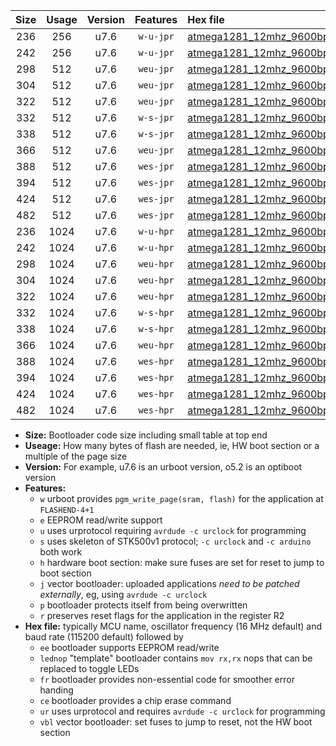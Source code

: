 |Size|Usage|Version|Features|Hex file|
|:-:|:-:|:-:|:-:|:--|
|236|256|u7.6|`w-u-jpr`|[atmega1281_12mhz_9600bps_ur_vbl.hex](https://raw.githubusercontent.com/stefanrueger/urboot/main/bootloaders/atmega1281/fcpu_12mhz/9600_bps/atmega1281_12mhz_9600bps_ur_vbl.hex)|
|242|256|u7.6|`w-u-jpr`|[atmega1281_12mhz_9600bps_lednop_ur_vbl.hex](https://raw.githubusercontent.com/stefanrueger/urboot/main/bootloaders/atmega1281/fcpu_12mhz/9600_bps/atmega1281_12mhz_9600bps_lednop_ur_vbl.hex)|
|298|512|u7.6|`weu-jpr`|[atmega1281_12mhz_9600bps_ee_ur_vbl.hex](https://raw.githubusercontent.com/stefanrueger/urboot/main/bootloaders/atmega1281/fcpu_12mhz/9600_bps/atmega1281_12mhz_9600bps_ee_ur_vbl.hex)|
|304|512|u7.6|`weu-jpr`|[atmega1281_12mhz_9600bps_ee_lednop_ur_vbl.hex](https://raw.githubusercontent.com/stefanrueger/urboot/main/bootloaders/atmega1281/fcpu_12mhz/9600_bps/atmega1281_12mhz_9600bps_ee_lednop_ur_vbl.hex)|
|322|512|u7.6|`weu-jpr`|[atmega1281_12mhz_9600bps_ee_lednop_fr_ur_vbl.hex](https://raw.githubusercontent.com/stefanrueger/urboot/main/bootloaders/atmega1281/fcpu_12mhz/9600_bps/atmega1281_12mhz_9600bps_ee_lednop_fr_ur_vbl.hex)|
|332|512|u7.6|`w-s-jpr`|[atmega1281_12mhz_9600bps_vbl.hex](https://raw.githubusercontent.com/stefanrueger/urboot/main/bootloaders/atmega1281/fcpu_12mhz/9600_bps/atmega1281_12mhz_9600bps_vbl.hex)|
|338|512|u7.6|`w-s-jpr`|[atmega1281_12mhz_9600bps_lednop_vbl.hex](https://raw.githubusercontent.com/stefanrueger/urboot/main/bootloaders/atmega1281/fcpu_12mhz/9600_bps/atmega1281_12mhz_9600bps_lednop_vbl.hex)|
|366|512|u7.6|`weu-jpr`|[atmega1281_12mhz_9600bps_ee_lednop_fr_ce_ur_vbl.hex](https://raw.githubusercontent.com/stefanrueger/urboot/main/bootloaders/atmega1281/fcpu_12mhz/9600_bps/atmega1281_12mhz_9600bps_ee_lednop_fr_ce_ur_vbl.hex)|
|388|512|u7.6|`wes-jpr`|[atmega1281_12mhz_9600bps_ee_vbl.hex](https://raw.githubusercontent.com/stefanrueger/urboot/main/bootloaders/atmega1281/fcpu_12mhz/9600_bps/atmega1281_12mhz_9600bps_ee_vbl.hex)|
|394|512|u7.6|`wes-jpr`|[atmega1281_12mhz_9600bps_ee_lednop_vbl.hex](https://raw.githubusercontent.com/stefanrueger/urboot/main/bootloaders/atmega1281/fcpu_12mhz/9600_bps/atmega1281_12mhz_9600bps_ee_lednop_vbl.hex)|
|424|512|u7.6|`wes-jpr`|[atmega1281_12mhz_9600bps_ee_lednop_fr_vbl.hex](https://raw.githubusercontent.com/stefanrueger/urboot/main/bootloaders/atmega1281/fcpu_12mhz/9600_bps/atmega1281_12mhz_9600bps_ee_lednop_fr_vbl.hex)|
|482|512|u7.6|`wes-jpr`|[atmega1281_12mhz_9600bps_ee_lednop_fr_ce_vbl.hex](https://raw.githubusercontent.com/stefanrueger/urboot/main/bootloaders/atmega1281/fcpu_12mhz/9600_bps/atmega1281_12mhz_9600bps_ee_lednop_fr_ce_vbl.hex)|
|236|1024|u7.6|`w-u-hpr`|[atmega1281_12mhz_9600bps_ur.hex](https://raw.githubusercontent.com/stefanrueger/urboot/main/bootloaders/atmega1281/fcpu_12mhz/9600_bps/atmega1281_12mhz_9600bps_ur.hex)|
|242|1024|u7.6|`w-u-hpr`|[atmega1281_12mhz_9600bps_lednop_ur.hex](https://raw.githubusercontent.com/stefanrueger/urboot/main/bootloaders/atmega1281/fcpu_12mhz/9600_bps/atmega1281_12mhz_9600bps_lednop_ur.hex)|
|298|1024|u7.6|`weu-hpr`|[atmega1281_12mhz_9600bps_ee_ur.hex](https://raw.githubusercontent.com/stefanrueger/urboot/main/bootloaders/atmega1281/fcpu_12mhz/9600_bps/atmega1281_12mhz_9600bps_ee_ur.hex)|
|304|1024|u7.6|`weu-hpr`|[atmega1281_12mhz_9600bps_ee_lednop_ur.hex](https://raw.githubusercontent.com/stefanrueger/urboot/main/bootloaders/atmega1281/fcpu_12mhz/9600_bps/atmega1281_12mhz_9600bps_ee_lednop_ur.hex)|
|322|1024|u7.6|`weu-hpr`|[atmega1281_12mhz_9600bps_ee_lednop_fr_ur.hex](https://raw.githubusercontent.com/stefanrueger/urboot/main/bootloaders/atmega1281/fcpu_12mhz/9600_bps/atmega1281_12mhz_9600bps_ee_lednop_fr_ur.hex)|
|332|1024|u7.6|`w-s-hpr`|[atmega1281_12mhz_9600bps.hex](https://raw.githubusercontent.com/stefanrueger/urboot/main/bootloaders/atmega1281/fcpu_12mhz/9600_bps/atmega1281_12mhz_9600bps.hex)|
|338|1024|u7.6|`w-s-hpr`|[atmega1281_12mhz_9600bps_lednop.hex](https://raw.githubusercontent.com/stefanrueger/urboot/main/bootloaders/atmega1281/fcpu_12mhz/9600_bps/atmega1281_12mhz_9600bps_lednop.hex)|
|366|1024|u7.6|`weu-hpr`|[atmega1281_12mhz_9600bps_ee_lednop_fr_ce_ur.hex](https://raw.githubusercontent.com/stefanrueger/urboot/main/bootloaders/atmega1281/fcpu_12mhz/9600_bps/atmega1281_12mhz_9600bps_ee_lednop_fr_ce_ur.hex)|
|388|1024|u7.6|`wes-hpr`|[atmega1281_12mhz_9600bps_ee.hex](https://raw.githubusercontent.com/stefanrueger/urboot/main/bootloaders/atmega1281/fcpu_12mhz/9600_bps/atmega1281_12mhz_9600bps_ee.hex)|
|394|1024|u7.6|`wes-hpr`|[atmega1281_12mhz_9600bps_ee_lednop.hex](https://raw.githubusercontent.com/stefanrueger/urboot/main/bootloaders/atmega1281/fcpu_12mhz/9600_bps/atmega1281_12mhz_9600bps_ee_lednop.hex)|
|424|1024|u7.6|`wes-hpr`|[atmega1281_12mhz_9600bps_ee_lednop_fr.hex](https://raw.githubusercontent.com/stefanrueger/urboot/main/bootloaders/atmega1281/fcpu_12mhz/9600_bps/atmega1281_12mhz_9600bps_ee_lednop_fr.hex)|
|482|1024|u7.6|`wes-hpr`|[atmega1281_12mhz_9600bps_ee_lednop_fr_ce.hex](https://raw.githubusercontent.com/stefanrueger/urboot/main/bootloaders/atmega1281/fcpu_12mhz/9600_bps/atmega1281_12mhz_9600bps_ee_lednop_fr_ce.hex)|

- **Size:** Bootloader code size including small table at top end
- **Useage:** How many bytes of flash are needed, ie, HW boot section or a multiple of the page size
- **Version:** For example, u7.6 is an urboot version, o5.2 is an optiboot version
- **Features:**
  + `w` urboot provides `pgm_write_page(sram, flash)` for the application at `FLASHEND-4+1`
  + `e` EEPROM read/write support
  + `u` uses urprotocol requiring `avrdude -c urclock` for programming
  + `s` uses skeleton of STK500v1 protocol; `-c urclock` and `-c arduino` both work
  + `h` hardware boot section: make sure fuses are set for reset to jump to boot section
  + `j` vector bootloader: uploaded applications *need to be patched externally*, eg, using `avrdude -c urclock`
  + `p` bootloader protects itself from being overwritten
  + `r` preserves reset flags for the application in the register R2
- **Hex file:** typically MCU name, oscillator frequency (16 MHz default) and baud rate (115200 default) followed by
  + `ee` bootloader supports EEPROM read/write
  + `lednop` "template" bootloader contains `mov rx,rx` nops that can be replaced to toggle LEDs
  + `fr` bootloader provides non-essential code for smoother error handing
  + `ce` bootloader provides a chip erase command
  + `ur` uses urprotocol and requires `avrdude -c urclock` for programming
  + `vbl` vector bootloader: set fuses to jump to reset, not the HW boot section
